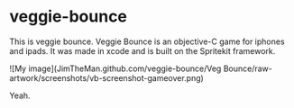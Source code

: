 # veggie-bounce

This is veggie bounce. Veggie Bounce is an objective-C game for iphones and ipads. It was made in xcode and is built on the Spritekit framework. 

![My image](JimTheMan.github.com/veggie-bounce/Veg Bounce/raw-artwork/screenshots/vb-screenshot-gameover.png)

Yeah.

